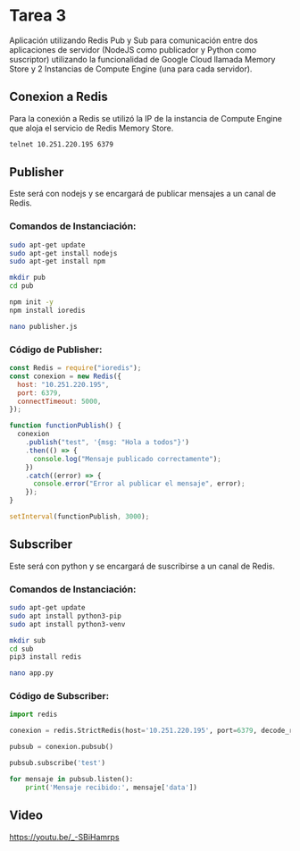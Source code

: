# Tarea 3

Aplicación utilizando Redis Pub y Sub para comunicación entre dos aplicaciones de servidor (NodeJS como publicador y Python como suscriptor) utilizando la funcionalidad de Google Cloud llamada Memory Store y 2 Instancias de Compute Engine (una para cada servidor).

## Conexion a Redis

Para la conexión a Redis se utilizó la IP de la instancia de Compute Engine que aloja el servicio de Redis Memory Store.

```bash
telnet 10.251.220.195 6379
```

## Publisher

Este será con nodejs y se encargará de publicar mensajes a un canal de Redis.

### **Comandos de Instanciación:**

```bash
sudo apt-get update
sudo apt-get install nodejs
sudo apt-get install npm

mkdir pub
cd pub

npm init -y
npm install ioredis

nano publisher.js
```

### **Código de Publisher:**

```javascript
const Redis = require("ioredis");
const conexion = new Redis({
  host: "10.251.220.195",
  port: 6379,
  connectTimeout: 5000,
});

function functionPublish() {
  conexion
    .publish("test", '{msg: "Hola a todos"}')
    .then(() => {
      console.log("Mensaje publicado correctamente");
    })
    .catch((error) => {
      console.error("Error al publicar el mensaje", error);
    });
}

setInterval(functionPublish, 3000);
```

## Subscriber

Este será con python y se encargará de suscribirse a un canal de Redis.

### **Comandos de Instanciación:**

```bash
sudo apt-get update
sudo apt install python3-pip
sudo apt install python3-venv

mkdir sub
cd sub
pip3 install redis

nano app.py
```

### **Código de Subscriber:**

```python
import redis

conexion = redis.StrictRedis(host='10.251.220.195', port=6379, decode_responses=True)

pubsub = conexion.pubsub()

pubsub.subscribe('test')

for mensaje in pubsub.listen():
    print('Mensaje recibido:', mensaje['data'])
```

## Video

https://youtu.be/_-SBiHamrps
